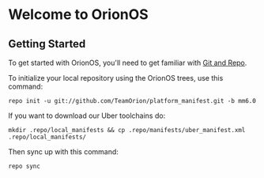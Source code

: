 Welcome to OrionOS
===================


Getting Started
---------------

To get started with OrionOS, you'll need to get familiar with
[Git and Repo](http://source.android.com/download/using-repo).

To initialize your local repository using the OrionOS trees, use this command:


    repo init -u git://github.com/TeamOrion/platform_manifest.git -b mm6.0

If you want to download our Uber toolchains do:


    mkdir .repo/local_manifests && cp .repo/manifests/uber_manifest.xml .repo/local_manifests/


Then sync up with this command:

	repo sync


